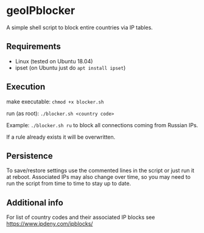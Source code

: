 # geoIPblocker
 A simple shell script to block entire countries via IP tables.
 
 ## Requirements
  * Linux (tested on Ubuntu 18.04)
  * ipset (on Ubuntu just do `apt install ipset`)
  
## Execution
 make executable:
 `chmod +x blocker.sh`

 run (as root):
 `./blocker.sh <country code>`

 Example:
 `./blocker.sh ru` to block all connections coming from Russian IPs.
 
  If a rule already exists it will be overwritten.
 
 ## Persistence
  To save/restore settings use the commented lines in the script or just run it at reboot. Associated IPs may also change over time, so you may need to run the script    from time to time to stay up to date.
 
 ## Additional info
  For list of country codes and their associated IP blocks see https://www.ipdeny.com/ipblocks/
